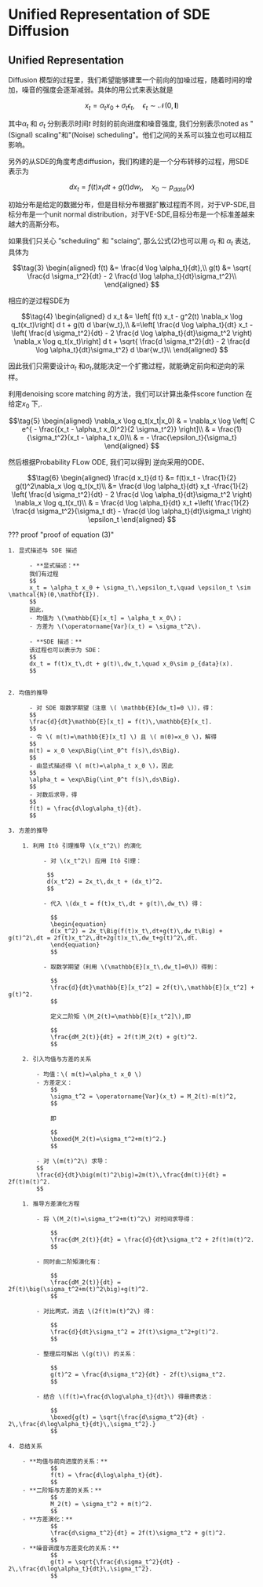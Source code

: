 # Unified Representation of SDE Diffusion

## Unified Representation

Diffusion 模型的过程里，我们希望能够建里一个前向的加噪过程，随着时间的增加，噪音的强度会逐渐减弱。具体的用公式来表达就是

$$\tag{1}x_t = \alpha_t x_0 + \sigma_t \epsilon_t,\quad \epsilon_t \sim \mathcal{N}(0, \mathbf{I})$$

其中$\alpha_t$ 和 $\sigma_t$ 分别表示时间$t$ 时刻的前向进度和噪音强度, 我们分别表示noted as "(Signal) scaling"和"(Noise) scheduling"。他们之间的关系可以独立也可以相互影响。

另外的从SDE的角度考虑diffusion，我们构建的是一个分布转移的过程，用SDE表示为

$$\tag{2} d x_t = f(t) x_t d t + g(t) d w_t,\quad x_0 \sim p_{data}(x)$$

初始分布是给定的数据分布，但是目标分布根据扩散过程而不同，对于VP-SDE,目标分布是一个unit normal distribution，对于VE-SDE,目标分布是一个标准差越来越大的高斯分布。

如果我们只关心 ”scheduling" 和 "sclaing", 那么公式(2)也可以用 $\sigma_t$ 和 $\alpha_t$ 表达,具体为

$$\tag{3}
\begin{aligned}
f(t) &= \frac{d \log \alpha_t}{dt},\\
g(t) &= \sqrt{ \frac{d  \sigma_t^2}{dt} - 2 \frac{d \log \alpha_t}{dt}\sigma_t^2}\\
\end{aligned}
$$

相应的逆过程SDE为

$$\tag{4}
\begin{aligned}
d x_t &= \left[ f(t) x_t - g^2(t) \nabla_x \log q_t(x_t)\right] d t + g(t) d \bar{w_t},\\
&=\left[ \frac{d \log \alpha_t}{dt} x_t - \left( \frac{d  \sigma_t^2}{dt} - 2 \frac{d \log \alpha_t}{dt}\sigma_t^2 \right) \nabla_x \log q_t(x_t)\right] d t + \sqrt{ \frac{d  \sigma_t^2}{dt} - 2 \frac{d \log \alpha_t}{dt}\sigma_t^2} d \bar{w_t}\\
\end{aligned}
$$

因此我们只需要设计$\alpha_t$ 和$\sigma_t$,就能决定一个扩撒过程，就能确定前向和逆向的采样。

利用denoising score matching 的方法，我们可以计算出条件score function 在给定$x_0$ 下,.

$$\tag{5}
\begin{aligned}
\nabla_x \log q_t(x_t|x_0) & = \nabla_x \log \left[ C e^{ - \frac{(x_t - \alpha_t x_0)^2}{2 \sigma_t^2}} \right]\\
& = \frac{1}{\sigma_t^2}(x_t - \alpha_t x_0)\\
& = - \frac{\epsilon_t}{\sigma_t}
\end{aligned}
$$

然后根据Probability FLow ODE, 我们可以得到 逆向采用的ODE、

$$\tag{6}
\begin{aligned}
\frac{d x_t}{d t} &= f(t)x_t - \frac{1}{2} g(t)^2\nabla_x \log q_t(x_t)\\
&= \frac{d \log \alpha_t}{dt} x_t -\frac{1}{2} \left( \frac{d  \sigma_t^2}{dt} - 2 \frac{d \log \alpha_t}{dt}\sigma_t^2 \right) \nabla_x \log q_t(x_t)\\
& = \frac{d \log \alpha_t}{dt} x_t  +\left( \frac{1}{2} \frac{d  \sigma_t^2}{\sigma_t dt} -  \frac{d \log \alpha_t}{dt}\sigma_t \right) \epsilon_t
\end{aligned}
$$

??? proof "proof of equation (3)"

    1. 显式描述与 SDE 描述

          - **显式描述：**
          我们有过程
          $$
          x_t = \alpha_t x_0 + \sigma_t\,\epsilon_t,\quad \epsilon_t \sim \mathcal{N}(0,\mathbf{I}).
          $$
          因此，
          - 均值为 \(\mathbb{E}[x_t] = \alpha_t x_0\)；
          - 方差为 \(\operatorname{Var}(x_t) = \sigma_t^2\).

          - **SDE 描述：**
          该过程也可以表示为 SDE：
          $$
          dx_t = f(t)x_t\,dt + g(t)\,dw_t,\quad x_0\sim p_{data}(x).
          $$


    2. 均值的推导

          - 对 SDE 取数学期望（注意 \( \mathbb{E}[dw_t]=0 \)），得：
          $$
          \frac{d}{dt}\mathbb{E}[x_t] = f(t)\,\mathbb{E}[x_t].
          $$
          - 令 \( m(t)=\mathbb{E}[x_t] \) 且 \( m(0)=x_0 \)，解得
          $$
          m(t) = x_0 \exp\Big(\int_0^t f(s)\,ds\Big).
          $$
          - 由显式描述得 \( m(t)=\alpha_t x_0 \)，因此
          $$
          \alpha_t = \exp\Big(\int_0^t f(s)\,ds\Big).
          $$
          - 对数后求导，得
          $$
          f(t) = \frac{d\log\alpha_t}{dt}.
          $$

    3. 方差的推导

        1. 利用 Itô 引理推导 \(x_t^2\) 的演化

              - 对 \(x_t^2\) 应用 Itô 引理：

               $$
               d(x_t^2) = 2x_t\,dx_t + (dx_t)^2.
               $$

              - 代入 \(dx_t = f(t)x_t\,dt + g(t)\,dw_t\) 得：

                $$
                \begin{equation}
                d(x_t^2) = 2x_t\Big(f(t)x_t\,dt+g(t)\,dw_t\Big) + g(t)^2\,dt = 2f(t)x_t^2\,dt+2g(t)x_t\,dw_t+g(t)^2\,dt.
                \end{equation}
                $$

              - 取数学期望（利用 \(\mathbb{E}[x_t\,dw_t]=0\)）得到：

                $$
                \frac{d}{dt}\mathbb{E}[x_t^2] = 2f(t)\,\mathbb{E}[x_t^2] + g(t)^2.
                $$

                定义二阶矩 \(M_2(t)=\mathbb{E}[x_t^2]\),即

                $$
                \frac{dM_2(t)}{dt} = 2f(t)M_2(t) + g(t)^2.
                $$

        2. 引入均值与方差的关系

            - 均值：\( m(t)=\alpha_t x_0 \)
            - 方差定义：
                $$
                \sigma_t^2 = \operatorname{Var}(x_t) = M_2(t)-m(t)^2,
                $$

                即

                $$
                \boxed{M_2(t)=\sigma_t^2+m(t)^2.}
                $$

            - 对 \(m(t)^2\) 求导：
            $$
            \frac{d}{dt}\big(m(t)^2\big)=2m(t)\,\frac{dm(t)}{dt} = 2f(t)m(t)^2.
            $$

        1. 推导方差演化方程

            - 将 \(M_2(t)=\sigma_t^2+m(t)^2\) 对时间求导得：

                $$
                \frac{dM_2(t)}{dt} = \frac{d}{dt}\sigma_t^2 + 2f(t)m(t)^2.
                $$

            - 同时由二阶矩演化有：

                $$
                \frac{dM_2(t)}{dt} = 2f(t)\big(\sigma_t^2+m(t)^2\big)+g(t)^2.
                $$

            - 对比两式，消去 \(2f(t)m(t)^2\) 得：

                $$
                \frac{d}{dt}\sigma_t^2 = 2f(t)\sigma_t^2+g(t)^2.
                $$

            - 整理后可解出 \(g(t)\) 的关系：

                $$
                g(t)^2 = \frac{d\sigma_t^2}{dt} - 2f(t)\sigma_t^2.
                $$

            - 结合 \(f(t)=\frac{d\log\alpha_t}{dt}\) 得最终表达：

                $$
                \boxed{g(t) = \sqrt{\frac{d\sigma_t^2}{dt} - 2\,\frac{d\log\alpha_t}{dt}\,\sigma_t^2}.}
                $$

    4. 总结关系

        - **均值与前向进度的关系：**
                $$
                f(t) = \frac{d\log\alpha_t}{dt}.
                $$
        - **二阶矩与方差的关系：**
                $$
                M_2(t) = \sigma_t^2 + m(t)^2.
                $$
        - **方差演化：**
                $$
                \frac{d\sigma_t^2}{dt} = 2f(t)\sigma_t^2 + g(t)^2.
                $$
        - **噪音调度与方差变化的关系：**
                $$
                g(t) = \sqrt{\frac{d\sigma_t^2}{dt} - 2\,\frac{d\log\alpha_t}{dt}\,\sigma_t^2}.
                $$
